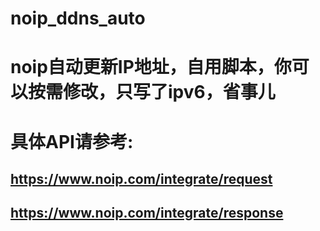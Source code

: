 # noip_ddns_auto
# noip自动更新IP地址，自用脚本，你可以按需修改，只写了ipv6，省事儿
# 具体API请参考:
## https://www.noip.com/integrate/request
## https://www.noip.com/integrate/response
